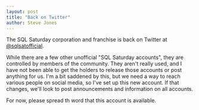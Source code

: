 ```yaml
---
layout: post
title: "Back on Twitter"
author: Steve Jones
---
```


The SQL Saturday corporation and franchise is back on Twitter at [@sqlsatofficial](https://twitter.com/sqlsatofficial).

While there are a few other unofficial "SQL Saturday accounts", they are controlled by members of the community. They aren't really used, and I have not been able to get the holders to release those accounts or post anything for us. I'm a bit saddened by this, but we need a way to reach various people on social media, so I've set up this new account. If that changes, we'll look to post announcements and information on all accounts.

For now, please spread th word that this account is available.
